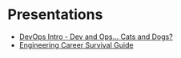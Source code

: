 # Presentations

* [DevOps Intro - Dev and Ops... Cats and Dogs?](https://zpratt.github.io/presentations/devops-intro/)
* [Engineering Career Survival Guide](https://zpratt.github.io/presentations/engineering-career/)
